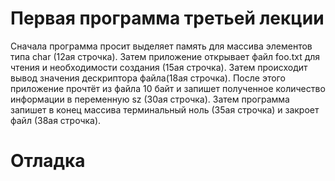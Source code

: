 # Первая программа третьей лекции
Сначала программа просит выделяет память для массива элементов типа char (12ая строчка). Затем приложение открывает файл foo.txt для чтения и необходимости создания (15ая строчка). Затем происходит вывод значения дескриптора файла(18ая строчка). После этого приложение прочтёт из файла 10 байт и запишет полученное количество информации в переменную sz (30ая строчка). Затем программа запишет в конец массива терминальный ноль (35ая строчка) и закроет файл (38ая строчка).
# Отладка

